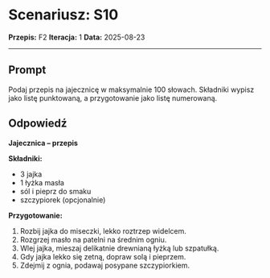 ﻿# Scenariusz: S10
**Przepis:** F2
**Iteracja:** 1
**Data:** 2025-08-23

---

## Prompt
Podaj przepis na jajecznicę w maksymalnie 100 słowach. Składniki wypisz jako listę punktowaną, a przygotowanie jako listę numerowaną.


## Odpowiedź
**Jajecznica – przepis**

**Składniki:**

* 3 jajka
* 1 łyżka masła
* sól i pieprz do smaku
* szczypiorek (opcjonalnie)

**Przygotowanie:**

1. Rozbij jajka do miseczki, lekko roztrzep widelcem.
2. Rozgrzej masło na patelni na średnim ogniu.
3. Wlej jajka, mieszaj delikatnie drewnianą łyżką lub szpatułką.
4. Gdy jajka lekko się zetną, dopraw solą i pieprzem.
5. Zdejmij z ognia, podawaj posypane szczypiorkiem.
